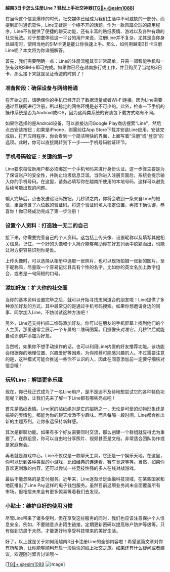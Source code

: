 **越南3日卡怎么注册Line？轻松上手社交神器[[TG💪+ @esim1088](https://t.me/s/esim1088)]**

在当今这个信息爆炸的时代，社交媒体已经成为我们生活中不可或缺的一部分。而提到即时通讯软件，Line无疑是一个绕不开的话题。作为一款风靡全球的应用程序，Line不仅提供了便捷的聊天功能，还有丰富的贴纸表情、游戏以及各种有趣的社交玩法。对于想要体验这一平台的用户来说，注册Line并不复杂，尤其是当你身处越南时，使用当地的SIM卡更是能让你快速上手。那么，如何用越南3日卡注册Line呢？本文将为你详细解答。

首先，我们需要明确一点：Line的注册流程其实非常简单，只需一部智能手机和一张有效的SIM卡即可完成。如果你已经在越南旅行或工作，并且购买了当地的3日卡，那么接下来就是见证奇迹的时刻了！

### 准备阶段：确保设备与网络畅通

在开始之前，请确保你的手机已经开启了数据流量或者Wi-Fi连接。因为Line需要通过互联网进行注册，所以稳定的网络环境是必不可少的。此外，检查一下手机的操作系统是否为Android或iOS，因为这两类系统的安装包下载方式略有不同。

如果你选择的是Android设备，可以直接访问Google Play商店搜索“Line”，然后点击安装按钮；如果是iPhone，则需前往App Store下载并安装Line应用。安装完成后，打开应用程序，你会看到一个简洁明快的界面，上面写着“注册”或“登录”的选项。此时，你可以直接跳转到下一步——手机号码验证环节。

### 手机号码验证：关键的第一步

Line要求每位新用户都必须绑定一个手机号码来进行身份认证。这一步骤主要是为了保证账户的安全性，并防止垃圾信息泛滥。当你进入注册页面后，系统会提示输入你的手机号码。在这里，请务必填写你在越南所使用的本地号码，这样可以避免后续可能出现的问题。

输入完毕后，点击发送验证码按钮，几秒钟之内，你将会收到一条来自Line的短信，里面包含了六位数的验证码。将这个验证码填入指定位置，再按下确认键，恭喜你！你已经成功完成了第一步注册！

### 设置个人资料：打造独一无二的自己

接下来，你需要完善自己的个人资料。这包括上传头像、设置昵称以及填写其他相关信息。记住，一个好的头像和个人简介能够帮助你在好友列表中脱颖而出，也能让对方更容易识别你是谁。

上传头像时，可以选择从相册中选取一张照片，也可以现场拍摄一张新的图片。至于昵称嘛，尽量取一个容易记忆且具有个性的名字，比如你的英文名加上数字组合，或者是一句简短的口号。

### 添加好友：扩大你的社交圈

当你的基本资料设置完毕之后，就可以开始寻找志同道合的朋友啦！Line提供了多种添加好友的方式，其中最常见的是通过手机号码搜索。如果你想邀请身边的同事、同学加入Line，不妨试试这种方法吧！

另外，Line还支持扫描二维码添加好友。你可以在朋友的手机屏幕上找到他们的个人主页，那里通常会展示一个专属的二维码图案。用摄像头对准它，几秒钟后就能自动识别并添加为好友。

当然啦，如果你不想手动操作的话，也可以利用Line内置的好友推荐功能。该功能会根据你的地理位置、兴趣爱好等因素，为你推荐可能感兴趣的人。不过需要注意的是，这种模式可能会推送一些你不认识的人，因此在同意添加前一定要仔细核对信息哦！

### 玩转Line：解锁更多乐趣

现在，你已经正式成为了一名Line用户，是不是迫不及待地想尝试它的各种特色功能呢？别急，让我们先来了解一下Line都有哪些亮点吧！

首先是贴纸表情。Line家的贴纸绝对是它的招牌之一，无论是可爱的动物形象还是搞笑的表情包，都能为你的聊天增添不少趣味。而且每隔一段时间，Line都会推出新的主题系列，让你永远保持新鲜感。

其次是群聊功能。如果有多个好友需要同时交流，那么创建一个群组就显得尤为重要了。在群组里，你可以自由地分享照片、视频甚至是文档，非常适合团队协作或是家庭聚会。

再者就是游戏中心。Line不仅仅是一款聊天工具，它还是一个娱乐天地。在这里，你可以玩到各种类型的小游戏，比如经典的连连看、赛车竞速等等。当然，如果你喜欢更刺激的内容，还可以尝试一些竞技性强的多人在线对战游戏。

最后不能忽略的是支付服务。近年来，Line逐渐涉足金融科技领域，在某些国家和地区推出了Line Pay这样的电子钱包服务。虽然目前这项业务尚未全面覆盖所有市场，但相信未来会有更多惊喜等着我们去发现。

### 小贴士：维护良好的使用习惯

尽管Line带来了诸多便利，但在享受这些服务的同时，我们也应该注意保护个人信息安全。例如，不要随意点击陌生链接，定期更新密码以提高账户防护等级等。只有做到防患于未然，才能更好地享受科技带来的美好生活。

好了，以上就是关于如何用越南3日卡注册Line的全部内容啦！希望这篇文章对你有所帮助，让你能够顺利开启一段愉快的线上社交之旅。如果还有什么疑问或者建议，欢迎随时留言讨论哦～

[[TG💪+ @esim1088](https://t.me/s/esim1088) ![Image](https://i.postimg.cc/4NQfJmqS/Snipaste-2025-05-13-00-14-12.png)]